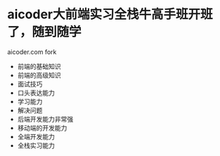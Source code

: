 # aicoder大前端实习全栈牛高手班开班了，随到随学
aicoder.com fork
- 前端的基础知识
- 前端的高级知识
- 面试技巧
- 口头表达能力
- 学习能力
- 解决问题
- 后端开发能力非常强
- 移动端的开发能力
- 全端开发能力
- 全栈实习能力
